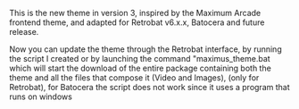 This is the new theme in version 3,  inspired by the Maximum Arcade frontend theme, and adapted for Retrobat v6.x.x, Batocera and future release.


Now you can update the theme through the Retrobat interface, by running the script I created or by launching the command "maximus_theme.bat which will start the download of the entire package containing both the theme and all the files that compose it (Video and Images), (only for Retrobat), for Batocera the script does not work since it uses a program that runs on windows
